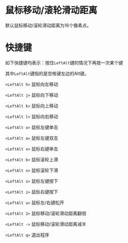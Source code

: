 # 鼠标移动/滚轮滑动距离

默认鼠标移动/滚轮滑动距离为16个像素点。

# 快捷键

如下快捷键均表示：按住`LeftAlt`键的情况下再按一次某个键

其中`LeftAlt`键指的是空格键左边的Alt键。

`<LeftAlt h>` 鼠标向左移动

`<LeftAlt j>` 鼠标向下移动

`<LeftAlt k>` 鼠标向上移动

`<LeftAlt l>` 鼠标向右移动

`<LeftAlt o>` 鼠标左键单击

`<LeftAlt a>` 鼠标左键双击

`<LeftAlt x>` 鼠标右键单击

`<LeftAlt b>` 鼠标滚轮上滑

`<LeftAlt n>` 鼠标滚轮下滑

`<LeftAlt s>` 鼠标左键按下

`<LeftAlt i>` 鼠标右键按下

`<LeftAlt u>` 鼠标左/右键松开

`<LeftAlt 2>` 鼠标移动/滚轮滑动距离翻倍

`<LeftAlt ->` 鼠标移动/滚轮滑动距离减半

`<LeftAlt q>` 退出程序

